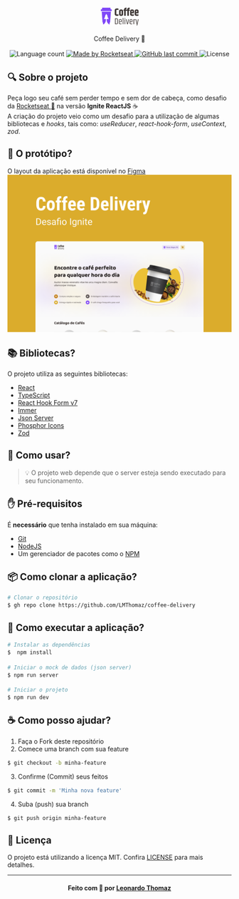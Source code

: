 <h4 align="center">
    <img alt="" src="./.github/logo.png" />
</h4>

<p align="center">
  Coffee Delivery 🚀
  <br>
  <br>

  <img alt="Language count" src="https://img.shields.io/github/repo-size/LMThomaz/coffee-delivery"/>

  <a href="https://rocketseat.com.br">
    <img alt="Made by Rocketseat" src="https://img.shields.io/badge/made%20by-Rocketseat-%237519C1">
  </a>

  <a href="https://github.com/LMThomaz/coffee-delivery/commits/master">
    <img alt="GitHub last commit" src="https://img.shields.io/github/last-commit/LMThomaz/coffee-delivery">
  </a>

  <img alt="License" src="https://img.shields.io/github/license/LMThomaz/coffee-delivery">
</p>

## :mag: Sobre o projeto

Peça logo seu café sem perder tempo e sem dor de cabeça, como desafio da [Rocketseat :rocket:][url-rocketseat] na versão **Ignite ReactJS** :coffee:  
A criação do projeto veio como um desafio para a utilização de algumas bibliotecas e _hooks_, tais como: _useReducer_, _react-hook-form_, _useContext_, _zod_.

## :art: O protótipo?

O layout da aplicação está disponível no [Figma][url-figma]  
![Capa coffee-delivery](.github/capa.png)

## :books: Bibliotecas?

O projeto utiliza as seguintes bibliotecas:

- [React][url-react]
- [TypeScript][url-ts]
- [React Hook Form v7][url-hook-form]
- [Immer][url-immer]
- [Json Server][url-json-server]
- [Phosphor Icons][url-phosphor-react]
- [Zod][url-zod]

## :electric_plug: Como usar?

> :bulb: O projeto web depende que o server esteja sendo executado para seu funcionamento.

## :hand: Pré-requisitos

É **necessário** que tenha instalado em sua máquina:

- [Git][url-git]
- [NodeJS][url-node]
- Um gerenciador de pacotes como o [NPM][url-npm]

## :package: Como clonar a aplicação?

```bash
# Clonar o repositório
$ gh repo clone https://github.com/LMThomaz/coffee-delivery
```

## :rocket: Como executar a aplicação?

```bash
# Instalar as dependências
$  npm install

# Iniciar o mock de dados (json server)
$ npm run server

# Iniciar o projeto
$ npm run dev
```

## :coffee: Como posso ajudar?

1. Faça o Fork deste repositório
2. Comece uma branch com sua feature

```bash
$ git checkout -b minha-feature
```

3. Confirme (Commit) seus feitos

```bash
$ git commit -m 'Minha nova feature'
```

4. Suba (push) sua branch

```bash
$ git push origin minha-feature
```

## :page_with_curl: Licença

O projeto está utilizando a licença MIT. Confira [LICENSE][license] para mais detalhes.

---

<h4 align="center">
Feito com 💜 por <a href="https://www.linkedin.com/in/leonardo-thomaz/" target="_blank">Leonardo Thomaz</a>
</h4>
 
[url-figma]: https://www.figma.com/file/vnswY9FogOWnVGgbtqZE4v/Coffee-Delivery?node-id=0%3A1&t=TB0PDTXaiiHps8MD-1
[url-ts]: https://www.typescriptlang.org/
[url-react]: https://reactjs.org/
[url-hook-form]: https://react-hook-form.com/get-started
[url-rocketseat]: https://rocketseat.com.br/
[url-immer]: https://immerjs.github.io/immer/
[url-json-server]: https://github.com/typicode/json-server
[url-phosphor-react]: https://phosphoricons.com/
[url-zod]: https://zod.dev/
[url-git]: https://git-scm.com/
[url-node]: https://nodejs.org/en/
[url-npm]: https://www.npmjs.com/
[license]: https://github.com/LMThomaz/coffee-delivery/blob/master/LICENSE.md
